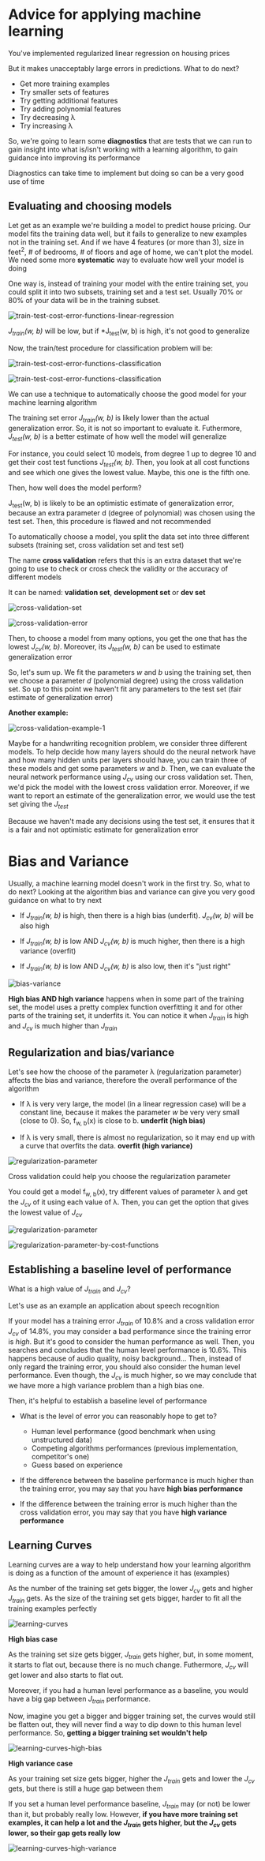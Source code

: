 # Advice for applying machine learning

You've implemented regularized linear regression on housing prices

But it makes unacceptably large errors in predictions. What to do next?

* Get more training examples
* Try smaller sets of features
* Try getting additional features
* Try adding polynomial features
* Try decreasing λ
* Try increasing λ

So, we're going to learn some **diagnostics** that are tests that we can run to gain insight into what is/isn't working with a learning algorithm, to gain guidance into improving its performance

Diagnostics can take time to implement but doing so can be a very good use of time

## Evaluating and choosing models

Let get as an example we're building a model to predict house pricing. Our model fits the training data well, but it fails to generalize to new examples not in the training set. And if we have 4 features (or more than 3), size in feet<sup>2</sup>, # of bedrooms, # of floors and age of home, we can't plot the model. We need some more **systematic** way to evaluate how well your model is doing

One way is, instead of training your model with the entire training set, you could split it into two subsets, training set and a test set. Usually 70% or 80% of your data will be in the training subset.

![train-test-cost-error-functions-linear-regression](/Machine%20Learning%20Specialization/Advanced%20Learning%20Algorithms/assets/module3/train_test_cost_error_functions_linear_regression.png)

*J<sub>train</sub>(w, b)* will be low, but if *J<sub>test</sub>(w, b) is high, it's not good to generalize

Now, the train/test procedure for classification problem will be:

![train-test-cost-error-functions-classification](/Machine%20Learning%20Specialization/Advanced%20Learning%20Algorithms/assets/module3/train_test_cost_error_functions_classification1.png)

![train-test-cost-error-functions-classification](/Machine%20Learning%20Specialization/Advanced%20Learning%20Algorithms/assets/module3/train_test_cost_error_functions_classification2.png)

We can use a technique to automatically choose the good model for your machine learning algorithm

The training set error *J<sub>train</sub>(w, b)* is likely lower than the actual generalization error. So, it is not so important to evaluate it. Futhermore, *J<sub>test</sub>(w, b)* is a better estimate of how well the model will generalize

For instance, you could select 10 models, from degree 1 up to degree 10 and get their cost test functions *J<sub>test</sub>(w, b)*. Then, you look at all cost functions and see which one gives the lowest value. Maybe, this one is the fifth one.

Then, how well does the model perform?

J<sub>test</sub>(w, b) is likely to be an optimistic estimate of generalization error, because an extra parameter d (degree of polynomial) was chosen using the test set. Then, this procedure is flawed and not recommended

To automatically choose a model, you split the data set into three different subsets (training set, cross validation set and test set)

The name **cross validation** refers that this is an extra dataset that we're going to use to check or cross check the validity or the accuracy of different models

It can be named: **validation set**, **development set** or **dev set**

![cross-validation-set](/Machine%20Learning%20Specialization/Advanced%20Learning%20Algorithms/assets/module3/cross_validation_set1.png)

![cross-validation-error](/Machine%20Learning%20Specialization/Advanced%20Learning%20Algorithms/assets/module3/cross_validation_set2.png)

Then, to choose a model from many options, you get the one that has the lowest *J<sub>cv</sub>(w, b)*. Moreover, its *J<sub>test</sub>(w, b)* can be used to estimate generalization error

So, let's sum up. We fit the parameters *w* and *b* using the training set, then we choose a parameter *d* (polynomial degree) using the cross validation set. So up to this point we haven't fit any parameters to the test set (fair estimate of generalization error)

**Another example:**

![cross-validation-example-1](/Machine%20Learning%20Specialization/Advanced%20Learning%20Algorithms/assets/module3/cross_validation_example1_1.png)

Maybe for a handwriting recognition problem, we consider three different models. To help decide how many layers should do the neural network have and how many hidden units per layers should have, you can train three of these models and get some parameters *w* and *b*. Then, we can evaluate the neural network performance using *J<sub>cv</sub>* using our cross validation set. Then, we'd pick the model with the lowest cross validation error. Moreover, if we want to report an estimate of the generalization error, we would use the test set giving the *J<sub>test</sub>*

Because we haven't made any decisions using the test set, it ensures that it is a fair and not optimistic estimate for generalization error


# Bias and Variance

Usually, a machine learning model doesn't work in the first try. So, what to do next? Looking at the algorithm bias and variance can give you very good guidance on what to try next

* If *J<sub>train</sub>(w, b)* is high, then there is a high bias (underfit). *J<sub>cv</sub>(w, b)* will be also high

* If *J<sub>train</sub>(w, b)* is low AND *J<sub>cv</sub>(w, b)* is much higher, then there is a high variance (overfit)

* If *J<sub>train</sub>(w, b)* is low AND *J<sub>cv</sub>(w, b)* is also low, then it's "just right"

![bias-variance](/Machine%20Learning%20Specialization/Advanced%20Learning%20Algorithms/assets/module3/bias_variance_1.png)


**High bias AND high variance** happens when in some part of the training set, the model uses a pretty complex function overfitting it and for other parts of the training set, it underfits it. You can notice it when *J<sub>train</sub>* is high and *J<sub>cv</sub>* is much higher than *J<sub>train</sub>*


## Regularization and bias/variance

Let's see how the choose of the parameter λ (regularization parameter) affects the bias and variance, therefore the overall performance of the algorithm

* If λ is very very large, the model (in a linear regression case) will be a constant line, because it makes the parameter *w* be very very small (close to 0). So, f<sub>w, b</sub>(x) is close to b. **underfit (high bias)**

* If λ is very small, there is almost no regularization, so it may end up with a curve that overfits the data. **overfit (high variance)**

![regularization-parameter](/Machine%20Learning%20Specialization/Advanced%20Learning%20Algorithms/assets/module3/regularization_parameter_1.png)

Cross validation could help you choose the regularization parameter

You could get a model f<sub>w, b</sub>(x), try different values of parameter λ and get the *J<sub>cv</sub>* of it using each value of λ. Then, you can get the option that gives the lowest value of *J<sub>cv</sub>*

![regularization-parameter](/Machine%20Learning%20Specialization/Advanced%20Learning%20Algorithms/assets/module3/regularization_parameter_2.png)

![regularization-parameter-by-cost-functions](/Machine%20Learning%20Specialization/Advanced%20Learning%20Algorithms/assets/module3/regularization_parameter_versus_cost_functions.png)


## Establishing a baseline level of performance

What is a high value of *J<sub>train</sub>* and *J<sub>cv</sub>*?

Let's use as an example an application about speech recognition

If your model has a training error *J<sub>train</sub>* of 10.8% and a cross validation error *J<sub>cv</sub>* of 14.8%, you may consider a bad performance since the training error is *high*. But it's good to consider the human performance as well. Then, you searches and concludes that the human level performance is 10.6%. This happens because of audio quality, noisy background... Then, instead of only regard the training error, you should also consider the human level performance. Even though, the *J<sub>cv</sub>* is much higher, so we may conclude that we have more a high variance problem than a high bias one.

Then, it's helpful to establish a baseline level of performance

* What is the level of error you can reasonably hope to get to?
    * Human level performance (good benchmark when using unstructured data)
    * Competing algorithms performances (previous implementation, competitor's one)
    * Guess based on experience

* If the difference between the baseline performance is much higher than the training error, you may say that you have **high bias performance**

* If the difference between the training error is much higher than the cross validation error, you may say that you have **high variance performance**

## Learning Curves

Learning curves are a way to help understand how your learning algorithm is doing as a function of the amount of experience it has (examples)

As the number of the training set gets bigger, the lower *J<sub>cv</sub>* gets and higher *J<sub>train</sub>* gets. As the size of the training set gets bigger, harder to fit all the training examples perfectly

![learning-curves](/Machine%20Learning%20Specialization/Advanced%20Learning%20Algorithms/assets/module3/learning_curves_1.png)

**High bias case**

As the training set size gets bigger, *J<sub>train</sub>* gets higher, but, in some moment, it starts to flat out, because there is no much change. Futhermore, *J<sub>cv</sub>* will get lower and also starts to flat out. 

Moreover, if you had a human level performance as a baseline, you would have a big gap between *J<sub>train</sub>* performance.

Now, imagine you get a bigger and bigger training set, the curves would still be flatten out, they will never find a way to dip down to this human level performance. So, **getting a bigger training set wouldn't help**

![learning-curves-high-bias](/Machine%20Learning%20Specialization/Advanced%20Learning%20Algorithms/assets/module3/learning_curves_high_bias.png)


**High variance case**

As your training set size gets bigger, higher the *J<sub>train</sub>* gets and lower the *J<sub>cv</sub>* gets, but there is still a huge gap between them

If you set a human level performance baseline, *J<sub>train</sub>* may (or not) be lower than it, but probably really low. However, **if you have more training set examples, it can help a lot and the *J<sub>train</sub>* gets higher, but the *J<sub>cv</sub>* gets lower, so their gap gets really low**

![learning-curves-high-variance](/Machine%20Learning%20Specialization/Advanced%20Learning%20Algorithms/assets/module3/learning_curves_high_variance.png)